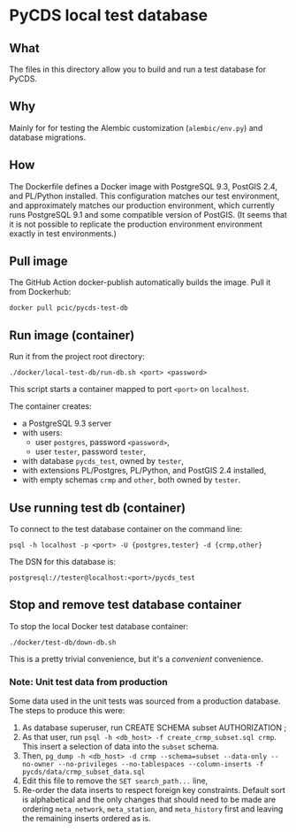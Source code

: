 # PyCDS local test database

## What

The files in this directory allow you to build and run a test database
for PyCDS.

## Why

Mainly for for testing the Alembic customization 
(`alembic/env.py`) and database migrations.

## How

The Dockerfile defines a Docker image with PostgreSQL 9.3,
PostGIS 2.4, and PL/Python installed. 
This configuration matches our test environment,
and approximately matches our production environment, which currently runs 
PostgreSQL 9.1 and some compatible version of PostGIS.
(It seems that it is not possible to replicate the production environment 
environment exactly in test environments.)

## Pull image

The GitHub Action docker-publish automatically builds the image.
Pull it from Dockerhub:

```
docker pull pcic/pycds-test-db
```

## Run image (container)

Run it from the project root directory:

```shell script
./docker/local-test-db/run-db.sh <port> <password>
```

This script starts a container mapped to port `<port>` on `localhost`.

The container creates:
- a PostgreSQL 9.3 server
- with users:
  - user `postgres`, password `<password>`,
  - user `tester`, password `tester`,
- with database `pycds_test`, owned by `tester`,
- with extensions PL/Postgres, PL/Python, and PostGIS 2.4 installed,
- with empty schemas `crmp` and `other`, both owned by `tester`.

## Use running test db (container)

To connect to the test database container on the command line:

```shell script
psql -h localhost -p <port> -U {postgres,tester} -d {crmp,other}
```

The DSN for this database is:

```
postgresql://tester@localhost:<port>/pycds_test
```

## Stop and remove test database container

To stop the local Docker test database container:

```shell script
./docker/test-db/down-db.sh
```

This is a pretty trivial convenience, but it's a _convenient_ convenience.

### Note: Unit test data from production

Some data used in the unit tests was sourced from a production database. 
The steps to produce this were:

1. As database superuser, run CREATE SCHEMA subset AUTHORIZATION <username>;
2. As that user, run `psql -h <db_host> -f create_crmp_subset.sql crmp`.
   This insert a selection of data into the `subset` schema.
3. Then, `pg_dump -h <db_host> -d crmp --schema=subset --data-only --no-owner --no-privileges --no-tablespaces --column-inserts -f pycds/data/crmp_subset_data.sql`
4. Edit this file to remove the `SET search_path...` line,
5. Re-order the data inserts to respect foreign key constraints.
    Default sort is alphabetical and the only changes that should need to be made are ordering `meta_network`,
    `meta_station`, and `meta_history` first and leaving the remaining inserts ordered as is.

